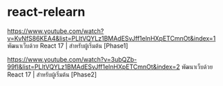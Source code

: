 # react-relearn

https://www.youtube.com/watch?v=KvNfS86KEA4&list=PLltVQYLz1BMAdESvJff1elnHXpETCmnOt&index=1
พัฒนาเว็บด้วย React 17 | สำหรับผู้เริ่มต้น [Phase1]

https://www.youtube.com/watch?v=3ubQZb-99fI&list=PLltVQYLz1BMAdESvJff1elnHXpETCmnOt&index=2
พัฒนาเว็บด้วย React 17 | สำหรับผู้เริ่มต้น [Phase2]